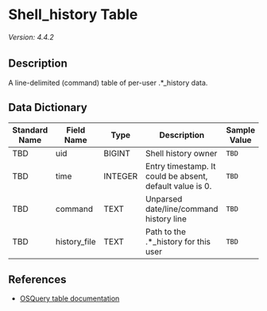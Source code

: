 # Shell_history Table
###### Version: 4.4.2

## Description
A line-delimited (command) table of per-user .*_history data.

## Data Dictionary
|Standard Name|Field Name|Type|Description|Sample Value|
|---|---|---|---|---|
|TBD|uid|BIGINT|Shell history owner|`TBD`|
|TBD|time|INTEGER|Entry timestamp. It could be absent, default value is 0.|`TBD`|
|TBD|command|TEXT|Unparsed date/line/command history line|`TBD`|
|TBD|history_file|TEXT|Path to the .*_history for this user|`TBD`|

## References
* [OSQuery table documentation](https://osquery.io/schema/current#shell_history)
